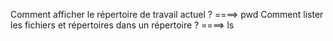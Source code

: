  Comment afficher le répertoire de travail actuel ? ====> pwd
 Comment lister les fichiers et répertoires dans un répertoire ? ====> ls
